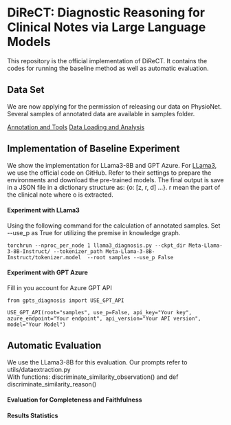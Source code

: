 # DiReCT: Diagnostic Reasoning for Clinical Notes via Large Language Models 
This repository is the official implementation of DiReCT. It contains the codes for running the baseline method as well as automatic evaluation.

## Data Set
We are now applying for the permission of releasing our data on PhysioNet. Several samples of annotated data are available in samples folder.

[Annotation and Tools](https://github.com/wbw520/DiReCT/tree/master/utils/data_annotation)
[Data Loading and Analysis](https://github.com/wbw520/DiReCT/tree/master/utils/data_loading_analysisi)

## Implementation of Baseline Experiment
We show the implementation for LLama3-8B and GPT Azure.
For [LLama3](https://github.com/meta-llama/llama3), we use the official code on GitHub. Refer to their settings to prepare the environments and download the pre-trained models. 
The final output is save in a JSON file in a dictionary structure as: {o: [z, r, d] ...}. r mean the part of the clinical note where o is extracted. 

#### Experiment with LLama3
Using the following command for the calculation of annotated samples. Set --use_p as True for utilizing the premise in knowledge graph.
```
torchrun --nproc_per_node 1 llama3_diagnosis.py --ckpt_dir Meta-Llama-3-8B-Instruct/ --tokenizer_path Meta-Llama-3-8B-Instruct/tokenizer.model  --root samples --use_p False
```
#### Experiment with GPT Azure
Fill in you account for Azure GPT API
```
from gpts_diagnosis import USE_GPT_API

USE_GPT_API(root="samples", use_p=False, api_key="Your key", azure_endpoint="Your endpoint", api_version="Your API version", model="Your Model")
```

## Automatic Evaluation
We use the LLama3-8B for this evaluation. Our prompts refer to utils/dataextraction.py <br>
With functions: discriminate_similarity_observation() and  def discriminate_similarity_reason()
#### Evaluation for Completeness and Faithfulness
#### Results Statistics
